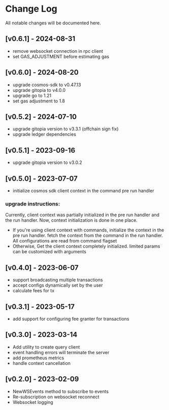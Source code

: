 # Change Log

All notable changes will be documented here.

## [v0.6.1] - 2024-08-31

- remove websocket connection in rpc client
- set GAS_ADJUSTMENT before estimating gas

## [v0.6.0] - 2024-08-20

- upgrade cosmos-sdk to v0.47.13
- upgrade gitopia to v4.0.0
- upgrade go to 1.21
- set gas adjustment to 1.8

## [v0.5.2] - 2024-07-10

- upgrade gitopia version to v3.3.1 (offchain sign fix)
- upgrade ledger dependencies

## [v0.5.1] - 2023-09-16

- upgrade gitopia version to v3.0.2

## [v0.5.0] - 2023-07-07

- initialize cosmos sdk client context in the command pre run handler

### upgrade instructions:
Currently, client context was partially initialized in the pre run handler and the run handler. Now, context initialization is done in one place.
- If you're using client context with commands, initialize the context in the pre run handler. fetch the context from the command in the run handler. All configurations are read from command flagset
- Otherwise, Get the client context completely initialized. limited params can be customized with arguments

## [v0.4.0] - 2023-06-07

- support broadcasting multiple transactions
- accept configs dynamically set by the user
- calculate fees for tx

## [v0.3.1] - 2023-05-17

- add support for configuring fee granter for transactions

## [v0.3.0] - 2023-03-14

- Add utility to create query client
- event handling errors will terminate the server
- add prometheus metrics
- handle context cancellation

## [v0.2.0] - 2023-02-09

- NewWSEvents method to subscribe to events
- Re-subscription on websocket reconnect
- Websocket logging
